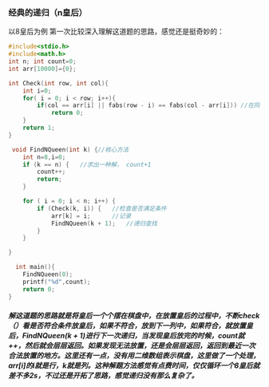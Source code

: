### 经典的递归（n皇后）
以8皇后为例
第一次比较深入理解这道题的思路，感觉还是挺奇妙的：

```c
#include<stdio.h> 
#include<math.h>
int n; int count=0;
int arr[10000]={0};

int Check(int row, int col){
	int i=0;
    for( i = 0; i < row; i++){
        if(col == arr[i] || fabs(row - i) == fabs(col - arr[i])) //在同一列或者在同一斜线。一定不在同一行
            return 0;
    }
    return 1;
}

 void FindNQueen(int k) {//核心方法
 	int n=8,i=0;
    if (k == n) {   //求出一种解， count+1
        count++;
        return;
    }

    for ( i = 0; i < n; i++) {
        if (Check(k, i)) {   //检查是否满足条件
            arr[k] = i;      //记录
            FindNQueen(k + 1);   //递归查找
        }
    }

}

  int main(){       
    FindNQueen(0);
    printf("%d",count);
    return 0;
}
```
##### 解这道题的思路就是将皇后一个个摆在棋盘中，在放置皇后的过程中，不断check（）看是否符合条件放皇后，如果不符合，放到下一列中，如果符合，就放置皇后，FindNQueen(k + 1)进行下一次递归，当发现皇后放完的时候，count就++，然后就会层层返回。如果发现无法放置，还是会层层返回，返回到最近一次合法放置的地方。这里还有一点，没有用二维数组表示棋盘，这里做了一个处理，arr[i]的i就是行，k就是列。这种解题方法感觉有点费时间，仅仅循环一个8皇后就差不多2s，不过还是开拓了思路，感觉递归没有那么复杂了。